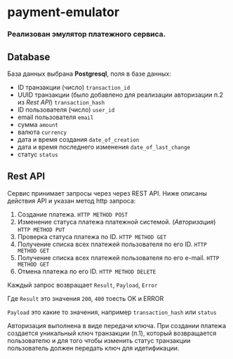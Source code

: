 # payment-emulator

### Реализован эмулятор платежного сервиса.

## Database

База данных выбрана **Postgresql**, поля в базе данных:

- ID транзакции (число) `transaction_id`
- UUID транзакции (было добавлено для реализации авторизации п.2 из *Rest API*) `transaction_hash`
- ID пользователя (число) `user_id`
- email пользователя `email`
- сумма `amount`
- валюта `currency`
- дата и время создания `date_of_creation`
- дата и время последнего изменения `date_of_last_change`
- статус `status`

## Rest API

Сервис принимает запросы через через REST API.
Ниже описаны действия API и указан метод http запроса:

1. Создание платежа. `HTTP METHOD POST`
2. Изменение статуса платежа платежной системой. (*Авторизация*) `HTTP METHOD PUT`
3. Проверка статуса платежа по ID. `HTTP METHOD GET`
4. Получение списка всех платежей пользователя по его ID. `HTTP METHOD GET`
5. Получение списка всех платежей пользователя по его e-mail. `HTTP METHOD GET`
6. Отмена платежа по его ID. `HTTP METHOD DELETE`

Каждый запрос возвращает `Result`, `Payload`, `Error`

Где `Result` это значения `200`, `400` тоесть OK и ERROR

`Payload` это какие то значения, например `transaction_hash` или `status`

Авторизация выполнена в виде передачи ключа. При создании платежа создается уникальный ключ транзакции (п.1), который
возвращается пользователю и для того чтобы изменить статус транзакции пользователь должен передать ключ для
идетификации.